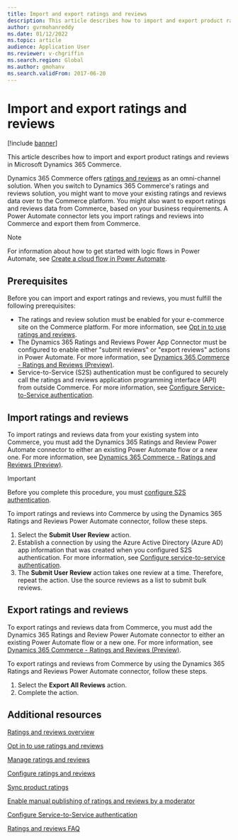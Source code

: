```yaml
---
title: Import and export ratings and reviews
description: This article describes how to import and export product ratings and reviews in Microsoft Dynamics 365 Commerce.
author: gvrmohanreddy
ms.date: 01/12/2022
ms.topic: article
audience: Application User
ms.reviewer: v-chgriffin
ms.search.region: Global
ms.author: gmohanv
ms.search.validFrom: 2017-06-20
---
```


# Import and export ratings and reviews

[!include [banner](includes/banner.md)]

This article describes how to import and export product ratings and reviews in Microsoft Dynamics 365 Commerce.

Dynamics 365 Commerce offers [ratings and reviews](ratings-reviews-overview.md) as an omni-channel solution. When you switch to Dynamics 365 Commerce's ratings and reviews solution, you might want to move your existing ratings and reviews data over to the Commerce platform. You might also want to export ratings and reviews data from Commerce, based on your business requirements. A Power Automate connector lets you import ratings and reviews into Commerce and export them from Commerce.

> [!NOTE]
> For information about how to get started with logic flows in Power Automate, see [Create a cloud flow in Power Automate](/power-automate/get-started-logic-flow).

## Prerequisites

Before you can import and export ratings and reviews, you must fulfill the following prerequisites:

- The ratings and review solution must be enabled for your e-commerce site on the Commerce platform. For more information, see [Opt in to use ratings and reviews](opt-in-ratings-reviews.md).
- The Dynamics 365 Ratings and Reviews Power App Connector must be configured to enable either "submit reviews" or "export reviews" actions in Power Automate. For more information, see [Dynamics 365 Commerce - Ratings and Reviews (Preview)](/connectors/dynamics365ratingsre/).
- Service-to-Service (S2S) authentication must be configured to securely call the ratings and reviews application programming interface (API) from outside Commerce. For more information, see [Configure Service-to-Service authentication](service-to-service-auth.md).

## Import ratings and reviews

To import ratings and reviews data from your existing system into Commerce, you must add the Dynamics 365 Ratings and Review Power Automate connector to either an existing Power Automate flow or a new one. For more information, see [Dynamics 365 Commerce - Ratings and Reviews (Preview)](/connectors/dynamics365ratingsre/).

> [!IMPORTANT]
> Before you complete this procedure, you must [configure S2S authentication](service-to-service-auth.md).

To import ratings and reviews into Commerce by using the Dynamics 365 Ratings and Reviews Power Automate connector, follow these steps.

1. Select the **Submit User Review** action.
1. Establish a connection by using the Azure Active Directory (Azure AD) app information that was created when you configured S2S authentication. For more information, see [Configure service-to-service authentication](service-to-service-auth.md).
1. The **Submit User Review** action takes one review at a time. Therefore, repeat the action. Use the source reviews as a list to submit bulk reviews.
	
## Export ratings and reviews

To export ratings and reviews data from Commerce, you must add the Dynamics 365 Ratings and Review Power Automate connector to either an existing Power Automate flow or a new one. For more information, see [Dynamics 365 Commerce - Ratings and Reviews (Preview)](/connectors/dynamics365ratingsre/).

To export ratings and reviews from Commerce by using the Dynamics 365 Ratings and Reviews Power Automate connector, follow these steps.

1. Select the **Export All Reviews** action.
1. Complete the action. 

## Additional resources

[Ratings and reviews overview](ratings-reviews-overview.md)

[Opt in to use ratings and reviews](opt-in-ratings-reviews.md)

[Manage ratings and reviews](manage-reviews.md)

[Configure ratings and reviews](configure-ratings-reviews.md)

[Sync product ratings](sync-product-ratings.md)

[Enable manual publishing of ratings and reviews by a moderator](manual-publish-rating-reviews.md)

[Configure Service-to-Service authentication](service-to-service-auth.md)

[Ratings and reviews FAQ](ratings-reviews-faq.md)
